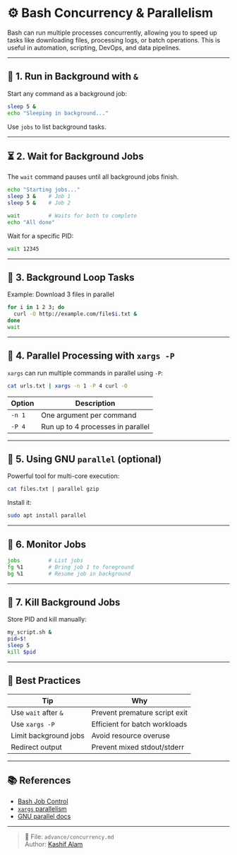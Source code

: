 # ⚙️ Bash Concurrency & Parallelism

Bash can run multiple processes concurrently, allowing you to speed up tasks like downloading files, processing logs, or batch operations. This is useful in automation, scripting, DevOps, and data pipelines.

---

## 🧵 1. Run in Background with `&`

Start any command as a background job:

```bash
sleep 5 &
echo "Sleeping in background..."
```

Use `jobs` to list background tasks.

---

## ⏳ 2. Wait for Background Jobs

The `wait` command pauses until all background jobs finish.

```bash
echo "Starting jobs..."
sleep 3 &    # Job 1
sleep 5 &    # Job 2

wait         # Waits for both to complete
echo "All done"
```

Wait for a specific PID:
```bash
wait 12345
```

---

## 🧮 3. Background Loop Tasks

Example: Download 3 files in parallel

```bash
for i in 1 2 3; do
  curl -O http://example.com/file$i.txt &
done
wait
```

---

## 🧰 4. Parallel Processing with `xargs -P`

`xargs` can run multiple commands in parallel using `-P`:

```bash
cat urls.txt | xargs -n 1 -P 4 curl -O
```

| Option | Description                  |
|--------|------------------------------|
| `-n 1` | One argument per command     |
| `-P 4` | Run up to 4 processes in parallel |

---

## 🚦 5. Using GNU `parallel` (optional)

Powerful tool for multi-core execution:

```bash
cat files.txt | parallel gzip
```

Install it:
```bash
sudo apt install parallel
```

---

## 🔧 6. Monitor Jobs

```bash
jobs         # List jobs
fg %1        # Bring job 1 to foreground
bg %1        # Resume job in background
```

---

## 🚫 7. Kill Background Jobs

Store PID and kill manually:

```bash
my_script.sh &
pid=$!
sleep 5
kill $pid
```

---

## 📌 Best Practices

| Tip | Why |
|-----|-----|
| Use `wait` after `&` | Prevent premature script exit |
| Use `xargs -P` | Efficient for batch workloads |
| Limit background jobs | Avoid resource overuse |
| Redirect output | Prevent mixed stdout/stderr |

---

## 📚 References

- [Bash Job Control](https://www.gnu.org/software/bash/manual/html_node/Job-Control.html)
- [`xargs` parallelism](https://www.gnu.org/software/findutils/manual/html_node/xargs-options.html)
- [GNU parallel docs](https://www.gnu.org/software/parallel/)

---

> 📁 File: `advance/concurrency.md`  
> Author: [Kashif Alam](https://github.com/KashifAlam407)

